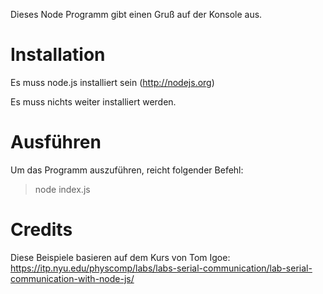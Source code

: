 Dieses Node Programm gibt einen Gruß auf der Konsole aus.

# Installation

Es muss node.js installiert sein (http://nodejs.org)

Es muss nichts weiter installiert werden.

# Ausführen

Um das Programm auszuführen, reicht folgender Befehl:

> node index.js

# Credits

Diese Beispiele basieren auf dem Kurs von Tom Igoe:
https://itp.nyu.edu/physcomp/labs/labs-serial-communication/lab-serial-communication-with-node-js/